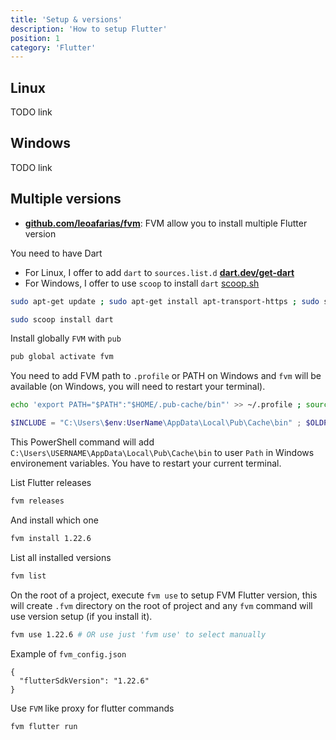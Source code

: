 ```yaml
---
title: 'Setup & versions'
description: 'How to setup Flutter'
position: 1
category: 'Flutter'
---
```


## Linux

TODO link

## Windows

TODO link

## Multiple versions

- [**github.com/leoafarias/fvm**](https://github.com/leoafarias/fvm): FVM allow you to install multiple Flutter version

You need to have Dart

- For Linux, I offer to add `dart` to `sources.list.d` [**dart.dev/get-dart**](https://dart.dev/get-dart)
- For Windows, I offer to use `scoop` to install `dart` [scoop.sh](https://scoop.sh)

<code-group>
  <code-block label="Linux" active>

  ```bash
  sudo apt-get update ; sudo apt-get install apt-transport-https ; sudo sh -c 'wget -qO- https://dl-ssl.google.com/linux/linux_signing_key.pub | apt-key add -' ; sudo sh -c 'wget -qO- https://storage.googleapis.com/download.dartlang.org/linux/debian/dart_stable.list > /etc/apt/sources.list.d/dart_stable.list' ; sudo apt-get update ; sudo apt-get install dart ; echo 'export PATH="$PATH:/usr/lib/dart/bin"' >> ~/.profile ; source ~/.profile
  ```

  </code-block>
  <code-block label="Windows">

  ```bash
  sudo scoop install dart
  ```

  </code-block>
</code-group>

Install globally `FVM` with `pub`

```bash
pub global activate fvm
```

You need to add FVM path to `.profile` or PATH on Windows and `fvm` will be available (on Windows, you will need to restart your terminal).

<code-group>
  <code-block label="Linux" active>

  ```bash
  echo 'export PATH="$PATH":"$HOME/.pub-cache/bin"' >> ~/.profile ; source ~/.profile
  ```

  </code-block>
  <code-block label="Windows">

  ```ps1
  $INCLUDE = "C:\Users\$env:UserName\AppData\Local\Pub\Cache\bin" ; $OLDPATH = [System.Environment]::GetEnvironmentVariable('PATH','user') ; $NEWPATH = "$OLDPATH;$INCLUDE" ; [Environment]::SetEnvironmentVariable("PATH", "$NEWPATH", "user")
  ```

  This PowerShell command will add `C:\Users\USERNAME\AppData\Local\Pub\Cache\bin` to user `Path` in Windows environement variables. You have to restart your current terminal.

  </code-block>
</code-group>

List Flutter releases

```bash
fvm releases
```

And install which one

```bash
fvm install 1.22.6
```

List all installed versions

```bash
fvm list
```

On the root of a project, execute `fvm use` to setup FVM Flutter version, this will create `.fvm` directory on the root of project and any `fvm` command will use version setup (if you install it).

```bash
fvm use 1.22.6 # OR use just 'fvm use' to select manually
```

Example of `fvm_config.json`

```json[.fvm/fvm_config.json]
{
  "flutterSdkVersion": "1.22.6"
}
```

Use `FVM` like proxy for flutter commands

```bash
fvm flutter run
```
